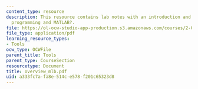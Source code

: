 ```yaml
---
content_type: resource
description: This resource contains lab notes with an introduction and overview of
  programming and MATLAB?.
file: https://ol-ocw-studio-app-production.s3.amazonaws.com/courses/2-003j-dynamics-and-control-i-spring-2007/a333fc7afa8e514ce578f201c65323d8_overview_mlb.pdf
file_type: application/pdf
learning_resource_types:
- Tools
ocw_type: OCWFile
parent_title: Tools
parent_type: CourseSection
resourcetype: Document
title: overview_mlb.pdf
uid: a333fc7a-fa8e-514c-e578-f201c65323d8
---
```

